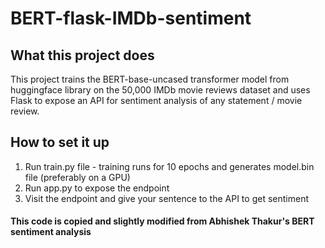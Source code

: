 # BERT-flask-IMDb-sentiment

## What this project does

This project trains the BERT-base-uncased transformer model from huggingface library on the 50,000 IMDb movie reviews dataset and uses Flask to expose an API for sentiment analysis of any statement / movie review.

## How to set it up

1. Run train.py file - training runs for 10 epochs and generates model.bin file (preferably on a GPU)
2. Run app.py to expose the endpoint
3. Visit the endpoint and give your sentence to the API to get sentiment

#### This code is copied and slightly modified from Abhishek Thakur's BERT sentiment analysis
